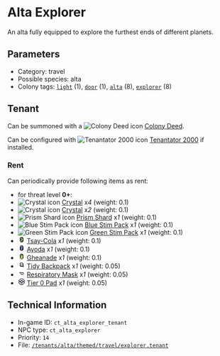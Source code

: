 # Alta Explorer

An alta fully equipped to explore the furthest ends of different planets.

## Parameters

- Category: travel
- Possible species: alta
- Colony tags: [`light`](https://ceterai.github.io/MyEnternia/Wiki/Tags/Light) (1), [`door`](https://ceterai.github.io/MyEnternia/Wiki/Tags/Door) (1), [`alta`](https://ceterai.github.io/MyEnternia/Wiki/Tags/Alta) (8), [`explorer`](https://ceterai.github.io/MyEnternia/Wiki/Tags/Explorer) (8)

## Tenant

Can be summoned with a <img src="https://starbounder.org/mediawiki/images/9/93/Colony_Deed.gif" alt="Colony Deed icon" width="9.6" height="15"/> [Colony Deed](https://starbounder.org/Colony_Deed).

Can be configured with <img src="https://steamuserimages-a.akamaihd.net/ugc/920304477977773128/D47BB0FD18E520B722C013CEDE14AC017779D44C/" alt="Tenantator 2000 icon" width="16" height="16"/> [Tenantator 2000](https://steamcommunity.com/sharedfiles/filedetails/?id=1405753979) if installed.

### Rent

Can periodically provide following items as rent:

- for threat level **0+**:
- <img src="https://starbounder.org/mediawiki/images/3/31/Crystal.png" alt="Crystal icon" loading="lazy" width="12px" height="16px"/> [Crystal](https://starbounder.org/Crystal) x*4* (weight: 0.1)
- <img src="https://starbounder.org/mediawiki/images/3/31/Crystal.png" alt="Crystal icon" loading="lazy" width="12px" height="16px"/> [Crystal](https://starbounder.org/Crystal) x*2* (weight: 0.1)
- <img src="https://starbounder.org/mediawiki/images/c/c0/Prism_Shard.png" alt="Prism Shard icon" loading="lazy" width="10px" height="10px"/> [Prism Shard](https://starbounder.org/Prism_Shard) x*1* (weight: 0.1)
- <img src="https://starbounder.org/mediawiki/images/3/3a/Blue-Stim-Pack.png" alt="Blue Stim Pack icon" loading="lazy" width="7px" height="14px"/> [Blue Stim Pack](https://starbounder.org/Blue_Stim_Pack) x*1* (weight: 0.1)
- <img src="https://starbounder.org/mediawiki/images/0/04/Green_stim_pack.png" alt="Green Stim Pack icon" loading="lazy" width="7px" height="14px"/> [Green Stim Pack](https://starbounder.org/Green_Stim_Pack) x*1* (weight: 0.1)
- <img src="https://raw.githubusercontent.com/Ceterai/Enternia/main/items/generic/food/shop/drinks/ct_tsay_cola.png" alt="Tsay-Cola icon" loading="lazy" width="auto" height="16px"/> [Tsay-Cola](https://ceterai.github.io/MyEnternia/Wiki/Tsay-Cola) x*1* (weight: 0.1)
- <img src="https://raw.githubusercontent.com/Ceterai/Enternia/main/items/generic/food/shop/drinks/ct_aya_soda.png" alt="Ayoda icon" loading="lazy" width="auto" height="16px"/> [Ayoda](https://ceterai.github.io/MyEnternia/Wiki/Ayoda) x*1* (weight: 0.1)
- <img src="https://raw.githubusercontent.com/Ceterai/Enternia/main/items/generic/food/shop/drinks/ct_gheanade.png" alt="Gheanade icon" loading="lazy" width="auto" height="16px"/> [Gheanade](https://ceterai.github.io/MyEnternia/Wiki/Gheanade) x*1* (weight: 0.1)
- <img src="https://raw.githubusercontent.com/Ceterai/Enternia/main/items/armors/alta/other/backpack/icon.png" alt="Tidy Backpack icon" loading="lazy" width="auto" height="16px"/> [Tidy Backpack](https://ceterai.github.io/MyEnternia/Wiki/TidyBackpack) x*1* (weight: 0.05)
- <img src="https://raw.githubusercontent.com/Ceterai/Enternia/main/items/armors/alta/other/respiratory_mask/icon.png" alt="Respiratory Mask icon" loading="lazy" width="auto" height="16px"/> [Respiratory Mask](https://ceterai.github.io/MyEnternia/Wiki/RespiratoryMask) x*1* (weight: 0.05)
- <img src="https://raw.githubusercontent.com/Ceterai/Enternia/main/items/active/alta/loot/tier0.png" alt="Tier 0 Pad icon" loading="lazy" width="auto" height="16px"/> [Tier 0 Pad](https://ceterai.github.io/MyEnternia/Wiki/Tier0Pad) x*1* (weight: 0.05)

## Technical Information

- In-game ID: `ct_alta_explorer_tenant`
- NPC type: `ct_alta_explorer`
- Priority: `14`
- File: [`/tenants/alta/themed/travel/explorer.tenant`](https://github.com/Ceterai/Enternia/blob/main/tenants/alta/themed/travel/explorer.tenant)
